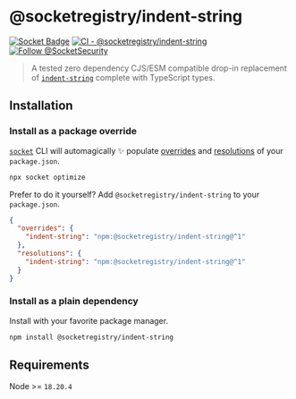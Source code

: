 # @socketregistry/indent-string

[![Socket Badge](https://socket.dev/api/badge/npm/package/@socketregistry/indent-string)](https://socket.dev/npm/package/@socketregistry/indent-string)
[![CI - @socketregistry/indent-string](https://github.com/SocketDev/socket-registry/actions/workflows/test.yml/badge.svg)](https://github.com/SocketDev/socket-registry/actions/workflows/test.yml)
[![Follow @SocketSecurity](https://img.shields.io/twitter/follow/SocketSecurity?style=social)](https://twitter.com/SocketSecurity)

> A tested zero dependency CJS/ESM compatible drop-in replacement of
> [`indent-string`](https://socket.dev/npm/package/indent-string) complete with
> TypeScript types.

## Installation

### Install as a package override

[`socket`](https://socket.dev/npm/package/socket) CLI will automagically ✨
populate
[overrides](https://docs.npmjs.com/cli/v9/configuring-npm/package-json#overrides)
and [resolutions](https://yarnpkg.com/configuration/manifest#resolutions) of
your `package.json`.

```sh
npx socket optimize
```

Prefer to do it yourself? Add `@socketregistry/indent-string` to your
`package.json`.

```json
{
  "overrides": {
    "indent-string": "npm:@socketregistry/indent-string@^1"
  },
  "resolutions": {
    "indent-string": "npm:@socketregistry/indent-string@^1"
  }
}
```

### Install as a plain dependency

Install with your favorite package manager.

```sh
npm install @socketregistry/indent-string
```

## Requirements

Node >= `18.20.4`
